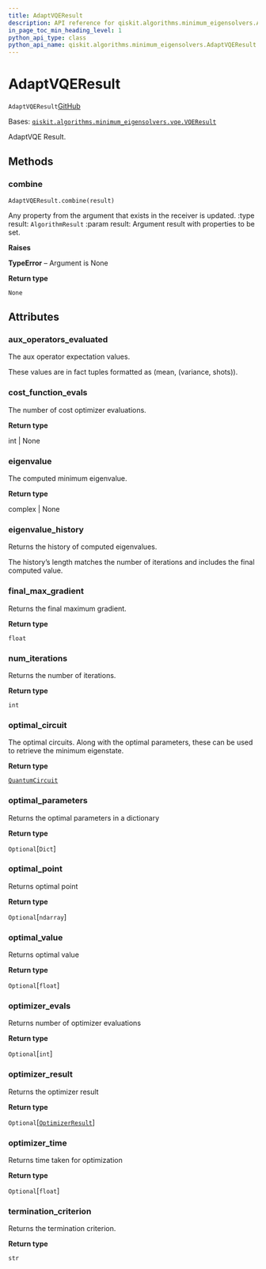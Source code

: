 ```yaml
---
title: AdaptVQEResult
description: API reference for qiskit.algorithms.minimum_eigensolvers.AdaptVQEResult
in_page_toc_min_heading_level: 1
python_api_type: class
python_api_name: qiskit.algorithms.minimum_eigensolvers.AdaptVQEResult
---
```


# AdaptVQEResult

<span id="qiskit.algorithms.minimum_eigensolvers.AdaptVQEResult" />

`AdaptVQEResult`[GitHub](https://github.com/qiskit/qiskit/tree/stable/0.41/qiskit/algorithms/minimum_eigensolvers/adapt_vqe.py "view source code")

Bases: [`qiskit.algorithms.minimum_eigensolvers.vqe.VQEResult`](qiskit.algorithms.minimum_eigensolvers.VQEResult "qiskit.algorithms.minimum_eigensolvers.vqe.VQEResult")

AdaptVQE Result.

## Methods

### combine

<span id="qiskit.algorithms.minimum_eigensolvers.AdaptVQEResult.combine" />

`AdaptVQEResult.combine(result)`

Any property from the argument that exists in the receiver is updated. :type result: `AlgorithmResult` :param result: Argument result with properties to be set.

**Raises**

**TypeError** – Argument is None

**Return type**

`None`

## Attributes

<span id="qiskit.algorithms.minimum_eigensolvers.AdaptVQEResult.aux_operators_evaluated" />

### aux\_operators\_evaluated

The aux operator expectation values.

These values are in fact tuples formatted as (mean, (variance, shots)).

<span id="qiskit.algorithms.minimum_eigensolvers.AdaptVQEResult.cost_function_evals" />

### cost\_function\_evals

The number of cost optimizer evaluations.

**Return type**

int | None

<span id="qiskit.algorithms.minimum_eigensolvers.AdaptVQEResult.eigenvalue" />

### eigenvalue

The computed minimum eigenvalue.

**Return type**

complex | None

<span id="qiskit.algorithms.minimum_eigensolvers.AdaptVQEResult.eigenvalue_history" />

### eigenvalue\_history

Returns the history of computed eigenvalues.

The history’s length matches the number of iterations and includes the final computed value.

<span id="qiskit.algorithms.minimum_eigensolvers.AdaptVQEResult.final_max_gradient" />

### final\_max\_gradient

Returns the final maximum gradient.

**Return type**

`float`

<span id="qiskit.algorithms.minimum_eigensolvers.AdaptVQEResult.num_iterations" />

### num\_iterations

Returns the number of iterations.

**Return type**

`int`

<span id="qiskit.algorithms.minimum_eigensolvers.AdaptVQEResult.optimal_circuit" />

### optimal\_circuit

The optimal circuits. Along with the optimal parameters, these can be used to retrieve the minimum eigenstate.

**Return type**

[`QuantumCircuit`](qiskit.circuit.QuantumCircuit "qiskit.circuit.quantumcircuit.QuantumCircuit")

<span id="qiskit.algorithms.minimum_eigensolvers.AdaptVQEResult.optimal_parameters" />

### optimal\_parameters

Returns the optimal parameters in a dictionary

**Return type**

`Optional`\[`Dict`]

<span id="qiskit.algorithms.minimum_eigensolvers.AdaptVQEResult.optimal_point" />

### optimal\_point

Returns optimal point

**Return type**

`Optional`\[`ndarray`]

<span id="qiskit.algorithms.minimum_eigensolvers.AdaptVQEResult.optimal_value" />

### optimal\_value

Returns optimal value

**Return type**

`Optional`\[`float`]

<span id="qiskit.algorithms.minimum_eigensolvers.AdaptVQEResult.optimizer_evals" />

### optimizer\_evals

Returns number of optimizer evaluations

**Return type**

`Optional`\[`int`]

<span id="qiskit.algorithms.minimum_eigensolvers.AdaptVQEResult.optimizer_result" />

### optimizer\_result

Returns the optimizer result

**Return type**

`Optional`\[[`OptimizerResult`](qiskit.algorithms.optimizers.OptimizerResult "qiskit.algorithms.optimizers.optimizer.OptimizerResult")]

<span id="qiskit.algorithms.minimum_eigensolvers.AdaptVQEResult.optimizer_time" />

### optimizer\_time

Returns time taken for optimization

**Return type**

`Optional`\[`float`]

<span id="qiskit.algorithms.minimum_eigensolvers.AdaptVQEResult.termination_criterion" />

### termination\_criterion

Returns the termination criterion.

**Return type**

`str`

